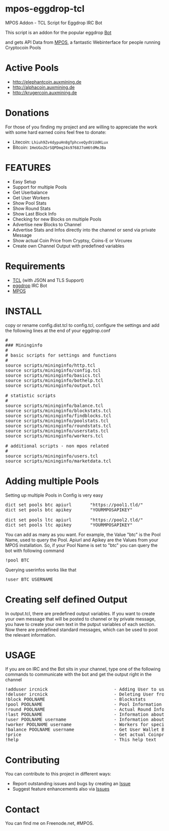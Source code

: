 mpos-eggdrop-tcl
================

MPOS Addon - TCL Script for Eggdrop IRC Bot

This script is an addon for the popular eggdrop <a href="http://www.eggheads.org" target="_blank">Bot</a>

and gets API Data from <a href="https://github.com/TheSerapher/php-mpos" target="_blank">MPOS</a>, 
a fantastic Webinterface for people running Cryptocoin Pools

Active Pools
================

* http://elephantcoin.auxmining.de
* http://alphacoin.auxmining.de
* http://krugercoin.auxmining.de

Donations
================

For those of you finding my project and are willing to appreciate the work
with some hard earned coins feel free to donate:

* Litecoin:    `Lhiuh9Zv4dypuHn8gTphcveQydViUdKLux`
* Bitcoin:     `1HeUGoZGrSQPDmq24s9768J7oH6tdMeJBa`

FEATURES
================

* Easy Setup
* Support for multiple Pools
* Get Userbalance
* Get User Workers
* Show Pool Stats
* Show Round Stats
* Show Last Block Info
* Checking for new Blocks on multiple Pools
* Advertise new Blocks to Channel
* Advertise Stats and Infos directly into the channel or send via private Message
* Show actual Coin Price from Cryptsy, Coins-E or Vircurex
* Create own Channel Output with predefined variables

Requirements 
================

 - <a href="http://www.tcl.tk" target="_blank">TCL</a> (with JSON and TLS Support)
 - <a href="http://www.eggheads.org" target="_blank">eggdrop</a> IRC Bot
 - <a href="https://github.com/TheSerapher/php-mpos" target="_blank">MPOS</a>

INSTALL
================

copy or rename config.dist.tcl to config.tcl, configure the settings and add the following
lines at the end of your eggdrop.conf

<pre>
#
### Mininginfo
#
# basic scripts for settings and functions
#
source scripts/mininginfo/http.tcl
source scripts/mininginfo/config.tcl
source scripts/mininginfo/basics.tcl
source scripts/mininginfo/bothelp.tcl
source scripts/mininginfo/output.tcl

# statistic scripts
#
source scripts/mininginfo/balance.tcl
source scripts/mininginfo/blockstats.tcl
source scripts/mininginfo/findblocks.tcl
source scripts/mininginfo/poolstats.tcl
source scripts/mininginfo/roundstats.tcl
source scripts/mininginfo/userstats.tcl
source scripts/mininginfo/workers.tcl

# additional scripts - non mpos related
#
source scripts/mininginfo/users.tcl
source scripts/mininginfo/marketdata.tcl
</pre>

Adding multiple Pools
================

Setting up multiple Pools in Config is very easy

<pre>
dict set pools btc apiurl 		"https://pool1.tld/"
dict set pools btc apikey   	"YOURMPOSAPIKEY"

dict set pools ltc apiurl 		"https://pool2.tld/"
dict set pools ltc apikey   	"YOURMPOSAPIKEY"
</pre>

You can add as many as you want. For example, the Value "btc" is the Pool Name, used to query the Pool.
Apiurl and Apikey are the Values from your MPOS installation. So, if your Pool Name is set to "btc"
you can query the bot with following command

<pre>
!pool BTC
</pre>

Querying userinfos works like that

<pre>
!user BTC USERNAME
</pre>

Creating self defined Output
================

In output.tcl, there are predefined output variables. If you want to create your own message that will
be posted to channel or by private message, you have to create your own text in the putput variables
of each section. Now there are predefined standard messages, which can be used to post the relevant
information.


USAGE
================

If you are on IRC and the Bot sits in your channel, type one of the following commands to
communicate with the bot and get the output right in the channel

<pre>
!adduser ircnick                         - Adding User to userfile"
!deluser ircnick                         - Deleting User from userfile"
!block POOLNAME                          - Blockstats
!pool POOLNAME                           - Pool Information
!round POOLNAME                          - Actual Round Information
!last POOLNAME                           - Information about last found Block
!user POOLNAME username                  - Information about a specific User
!worker POOLNAME username                - Workers for specific User
!balance POOLNAME username               - Get User Wallet Balance
!price                                   - Get actual Coinprice
!help                                    - This help text
</pre>

Contributing
================

You can contribute to this project in different ways:

* Report outstanding issues and bugs by creating an [Issue][1]
* Suggest feature enhancements also via [Issues][1]

Contact
================

You can find me on Freenode.net, #MPOS.

[1]: https://github.com/iAmShorty/mpos-eggdrop-tcl/issues "Issue"

